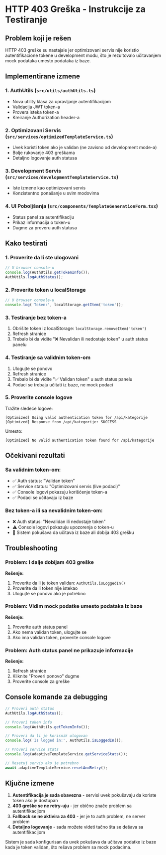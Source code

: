 # HTTP 403 Greška - Instrukcije za Testiranje

## Problem koji je rešen

HTTP 403 greške su nastajale jer optimizovani servis nije koristio autentifikacione tokene u development modu, što je rezultovalo učitavanjem mock podataka umesto podataka iz baze.

## Implementirane izmene

### 1. AuthUtils (`src/utils/authUtils.ts`)
- Nova utility klasa za upravljanje autentifikacijom
- Validacija JWT token-a
- Provera isteka token-a
- Kreiranje Authorization header-a

### 2. Optimizovani Servis (`src/services/optimizedTemplateService.ts`)
- Uvek koristi token ako je validan (ne zavisno od development mode-a)
- Bolje rukovanje 403 greškama
- Detaljno logovanje auth statusa

### 3. Development Servis (`src/services/developmentTemplateService.ts`)
- Iste izmene kao optimizovani servis
- Konzistentno ponašanje u svim modovima

### 4. UI Poboljšanja (`src/components/TemplateGenerationForm.tsx`)
- Status panel za autentifikaciju
- Prikaz informacija o token-u
- Dugme za proveru auth statusa

## Kako testirati

### 1. Proverite da li ste ulogovani
```javascript
// U browser console-u
console.log(AuthUtils.getTokenInfo());
AuthUtils.logAuthStatus();
```

### 2. Proverite token u localStorage
```javascript
// U browser console-u
console.log('Token:', localStorage.getItem('token'));
```

### 3. Testiranje bez token-a
1. Obrišite token iz localStorage: `localStorage.removeItem('token')`
2. Refresh stranice
3. Trebalo bi da vidite "❌ Nevalidan ili nedostaje token" u auth status panelu

### 4. Testiranje sa validnim token-om
1. Ulogujte se ponovo
2. Refresh stranice
3. Trebalo bi da vidite "✅ Validan token" u auth status panelu
4. Podaci se trebaju učitati iz baze, ne mock podaci

### 5. Proverite console logove
Tražite sledeće logove:
```
[Optimized] Using valid authentication token for /api/kategorije
[Optimized] Response from /api/kategorije: SUCCESS
```

Umesto:
```
[Optimized] No valid authentication token found for /api/kategorije
```

## Očekivani rezultati

### Sa validnim token-om:
- ✅ Auth status: "Validan token"
- ✅ Service status: "Optimizovani servis (live podaci)"
- ✅ Console logovi pokazuju korišćenje token-a
- ✅ Podaci se učitavaju iz baze

### Bez token-a ili sa nevalidnim token-om:
- ❌ Auth status: "Nevalidan ili nedostaje token"
- ⚠️ Console logovi pokazuju upozorenja o token-u
- 🔄 Sistem pokušava da učitava iz baze ali dobija 403 grešku

## Troubleshooting

### Problem: I dalje dobijam 403 greške
**Rešenje:**
1. Proverite da li je token validan: `AuthUtils.isLoggedIn()`
2. Proverite da li token nije istekao
3. Ulogujte se ponovo ako je potrebno

### Problem: Vidim mock podatke umesto podataka iz baze
**Rešenje:**
1. Proverite auth status panel
2. Ako nema validan token, ulogujte se
3. Ako ima validan token, proverite console logove

### Problem: Auth status panel ne prikazuje informacije
**Rešenje:**
1. Refresh stranice
2. Kliknite "Proveri ponovo" dugme
3. Proverite console za greške

## Console komande za debugging

```javascript
// Proveri auth status
AuthUtils.logAuthStatus();

// Proveri token info
console.log(AuthUtils.getTokenInfo());

// Proveri da li je korisnik ulogovan
console.log('Is logged in:', AuthUtils.isLoggedIn());

// Proveri service stats
console.log(adaptiveTemplateService.getServiceStats());

// Resetuj servis ako je potrebno
await adaptiveTemplateService.resetAndRetry();
```

## Ključne izmene

1. **Autentifikacija je sada obavezna** - servisi uvek pokušavaju da koriste token ako je dostupan
2. **403 greške se ne retry-uju** - jer obično znače problem sa autentifikacijom
3. **Fallback se ne aktivira za 403** - jer je to auth problem, ne server problem
4. **Detaljno logovanje** - sada možete videti tačno šta se dešava sa autentifikacijom

Sistem je sada konfigurisan da uvek pokušava da učitava podatke iz baze kada je token validan, što rešava problem sa mock podacima.


